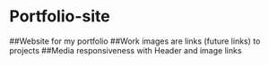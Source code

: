 # Portfolio-site
##Website for my portfolio
##Work images are links (future links) to projects
##Media responsiveness with Header and image links
